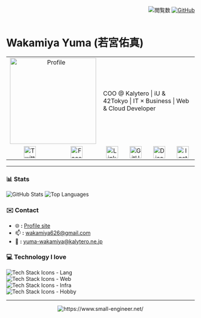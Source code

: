 <div align="right">
  <img src="https://komarev.com/ghpvc/?username=small-engineer&color=green" alt="閲覧数">
  <a href="https://github.com/small-engineer">
    <img src="https://img.shields.io/github/followers/small-engineer?style=social" alt="GitHub">
  </a>
</div>
<br>

# Wakamiya Yuma (若宮佑真)

<table>
  <tr>
    <td valign="top" width="260" align="center" colspan="2">
      <img src="https://www.small-engineer.net/images/profile.webp" 
           alt="Profile" width="230">
    </td>
    <td valign="middle" colspan="4">
      COO @ Kalytero | iU & 42Tokyo | IT × Business | Web & Cloud Developer
    </td>
  </tr>
  <tr>
    <td align="center">
      <a href="https://twitter.com/WakamiyaYuma">
        <img src="https://cdn-icons-png.flaticon.com/512/733/733579.png" 
             alt="Twitter" width="32">
      </a>
    </td>
    <td align="center">
      <a href="https://www.facebook.com/yuma.wakamiya">
        <img src="https://cdn-icons-png.flaticon.com/512/733/733547.png" 
             alt="Facebook" width="32">
      </a>
    </td>
    <td align="center">
      <a href="https://www.linkedin.com/in/yuma-wakamiya/">
        <img src="https://cdn-icons-png.flaticon.com/512/174/174857.png" 
             alt="LinkedIn" width="32">
      </a>
    </td>
    <td align="center">
      <a href="https://github.com/small-engineer">
        <img src="https://cdn-icons-png.flaticon.com/512/733/733553.png" 
             alt="GitHub" width="32">
      </a>
    </td>
    <td align="center">
      <a href="https://discord.com/users/___x86_64___">
        <img src="https://cdn-icons-png.flaticon.com/512/5968/5968756.png" 
             alt="Discord" width="32">
      </a>
    </td>
    <td align="center">
      <a href="https://www.instagram.com/wakamiya_yuma">
        <img src="https://cdn-icons-png.flaticon.com/512/2111/2111463.png" 
             alt="Instagram" width="32">
      </a>
    </td>
  </tr>
</table>

---

### 📊 Stats
<p align="left">
  <img src="https://github-readme-stats.vercel.app/api?username=small-engineer&show_icons=true&theme=radical" alt="GitHub Stats" />
  <img src="https://github-readme-stats.vercel.app/api/top-langs/?username=small-engineer&layout=compact&theme=radical" alt="Top Languages" />
</p>

### ✉️ Contact

- 🌐 **:** [Profile site](https://wakamiya.blog/)
- 📫 **:** [wakamiya626@gmail.com](mailto:wakamiya626@gmail.com)
- 🏢 **:** [yuma-wakamiya@kalytero.ne.jp](mailto:yuma-wakamiya@kalytero.ne.jp)

### 💻 Technology I love

<p align="left">
  <img src="https://skillicons.dev/icons?i=vscode,js,ts,python" alt="Tech Stack Icons - Lang" /><br>
  <img src="https://skillicons.dev/icons?i=react,nextjs,svelte,astro,materialui,tailwind,emotion,styledcomponents,threejs" alt="Tech Stack Icons - Web" /><br>
  <img src="https://skillicons.dev/icons?i=yarn,express,nodejs,docker,terraform,cloudflare,workers,aws,gcp" alt="Tech Stack Icons - Infra" /><br>
  <img src="https://skillicons.dev/icons?i=vim,c,cpp,cmake,linux,ubuntu,debian,redhat,bsd" alt="Tech Stack Icons - Hobby" /><br>
</p>

---
<div align="center">
  <a herf="https://www.small-engineer.net/">
    <img src="https://www.small-engineer.net/images/banner.webp" alt="https://www.small-engineer.net/">
  </a>
</div>
